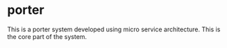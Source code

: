# porter
This is a porter system developed using micro service architecture. This is the core part of the system.
